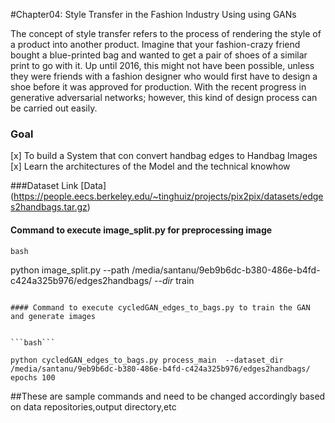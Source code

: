 #Chapter04: Style Transfer in the Fashion Industry Using using GANs

The concept of style transfer refers to the process of rendering the style of a product into
another product. Imagine that your fashion-crazy friend bought a blue-printed bag and
wanted to get a pair of shoes of a similar print to go with it. Up until 2016, this might not
have been possible, unless they were friends with a fashion designer who would first have
to design a shoe before it was approved for production. With the recent progress in
generative adversarial networks; however, this kind of design process can be carried out
easily.

### Goal 
[x] To build a System that con convert handbag edges to Handbag Images 
[x] Learn the architectures of the Model and the technical knowhow

###Dataset Link
[Data] (https://people.eecs.berkeley.edu/~tinghuiz/projects/pix2pix/datasets/edges2handbags.tar.gz)



#### Command to execute image_split.py for preprocessing image 

```bash```

python image_split.py --path /media/santanu/9eb9b6dc-b380-486e-b4fd-c424a325b976/edges2handbags/ --_dir_ train

```

#### Command to execute cycledGAN_edges_to_bags.py to train the GAN and generate images 


```bash```

python cycledGAN_edges_to_bags.py process_main  --dataset_dir /media/santanu/9eb9b6dc-b380-486e-b4fd-c424a325b976/edges2handbags/ epochs 100

```

##These are sample commands and need to be changed accordingly based on data repositories,output directory,etc













 






